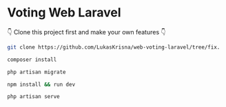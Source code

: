 <p align="center">
    <h1>Voting Web Laravel</h1>
</p>

👇 Clone this project first and make your own features 👇

```bash
git clone https://github.com/LukasKrisna/web-voting-laravel/tree/fix.
```

```bash
composer install
```

```bash
php artisan migrate
```

```bash
npm install && run dev
```

```bash
php artisan serve
```
